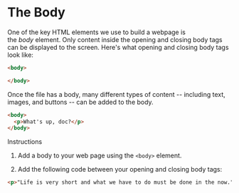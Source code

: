 The Body
========

One of the key HTML elements we use to build a webpage is the *body* element. Only content inside the opening and closing body tags can be displayed to the screen. Here's what opening and closing body tags look like:
````html
<body>

</body>
````
Once the file has a body, many different types of content -- including text, images, and buttons -- can be added to the body.

````html
<body>
  <p>What's up, doc?</p>
</body>
````

Instructions

1. Add a body to your web page using the `<body>` element.

2. Add the following code between your opening and closing body tags:

````html
<p>"Life is very short and what we have to do must be done in the now." - Audre Lorde</p>
````